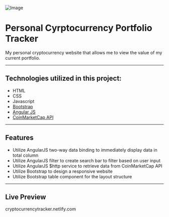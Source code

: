 ![Image](https://newb.imgix.net/a7b1cbd217188230417.png)


# Personal Cyrptocurrency Portfolio Tracker

My personal cryptocurrency website that allows me to view the value of my current portfolio.

------------------------------------------------------------------------------------------------------------------------------  

## Technologies utilized in this project:
- HTML
- CSS
- Javascript
- [Bootstrap](https://getbootstrap.com)
- [Angular JS](https://angularjs.org)  
- [CoinMarketCap API](https://coinmarketcap.com/api/) 

------------------------------------------------------------------------------------------------------------------------------
## Features
- Utilize AngularJS two-way data binding to immediately display data in total column 
- Utilize AngularJS filter to create search bar to filter based on user input 
- Utilize AngularJS $http service to retrieve data from CoinMarketCap API
- Utilize Bootstrap to design a responsive website
- Utilize Bootstrap table component for the layout structure 
------------------------------------------------------------------------------------------------------------------------------  
## Live Preview
cryptocurrencytracker.netlify.com
  
